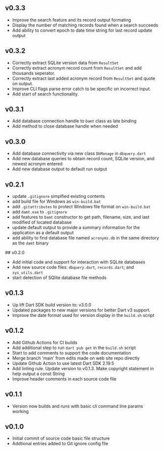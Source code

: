 ## v0.3.3
- Improve the search feature and its record output formating
- Display the number of matching records found when a search succeeds
- Add ability to convert epoch to date time string for last record update output

## v0.3.2
- Correctly extract SQLite version data from `ResultSet`
- Correctly extract acronym record count from `ResultSet` and add thousands seperator.
- Correctly extract last added acronym record from `ResultSet` and quote on output.
- Improve CLI flags parse error catch to be specific on incorrect input.
- Add start of search functionality.

## v0.3.1
- Add database connection handle to `Damt` class as late binding
- Add method to close database handle when needed

## v0.3.0
- Add database connectivity via new class `DbManage` in `dbquery.dart`
- Add new database queries to obtain record count, SQLite version, and newest acronym entered
- Add new database output to default run output

## v0.2.1
- update `.gitignore` simplfied existing contents
- add build file for Windows as `win-build.bat`
- add `.gitattributes` to protect Windows file format on `win-build.bat`
- add `damt.exe` to `.gitignore`
- add features to `Damt` constructor to get path, filename, size, and last modified of located database
- update default output to provide a summary information for the application as a default output
- add ability to find database file named `acronyms.db` in the same directory as the `damt` binary

## v0.2.0
- Add initial code and support for interaction with SQLite databases
- Add new source code files: `dbquery.dart`, `records.dart`; and `sys_utils.dart`
- start detection of SQlite database file methods

## v0.1.3
- Up lift Dart SDK build version to: v3.0.0
- Updated packages to new major versions for better Dart v3 support.
- Improve the date format used for version display in the `build.sh` script

## v0.1.2
- Add Github Actions for CI builds
- Add additional step to run `dart pub get` in the `build.sh` script
- Start to add comments to support the code documentation
- Merge branch 'main' from edits made on web site repo directly
- Update Github Action to use latest Dart SDK 2.19.5
- Add linting rule. Update version to v0.1.3. Make copyright statement in help output a const String
- Improve header comments in each source code file

## v0.1.1
- Version now builds and runs with basic cli command line params working

## v0.1.0
- Initial commit of source code basic file structure
- Addtional entries added to Git ignore config file
